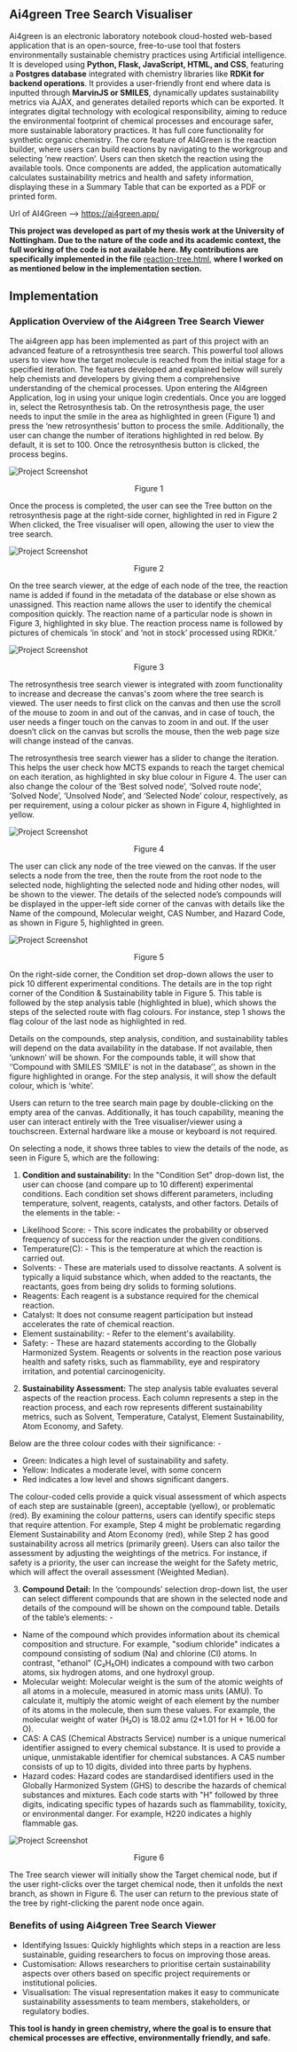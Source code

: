 ## Ai4green Tree Search Visualiser

Ai4green is an electronic laboratory notebook cloud-hosted web-based application that is an open-source, free-to-use tool that fosters environmentally sustainable chemistry practices using Artificial intelligence. It is developed using **Python, Flask, JavaScript, HTML, and CSS**, featuring a **Postgres database** integrated with chemistry libraries like **RDKit for backend operations**. It provides a user-friendly front end where data is inputted through **MarvinJS or SMILES**, dynamically updates sustainability metrics via AJAX, and generates detailed reports which can be exported. It integrates digital technology with ecological responsibility, aiming to reduce the environmental footprint of chemical processes and encourage safer, more sustainable laboratory practices. It has full core functionality for synthetic organic chemistry. 
The core feature of AI4Green is the reaction builder, where users can build reactions by navigating to the workgroup and selecting ‘new reaction’. Users can then sketch the reaction using the available tools. Once components are added, the application automatically calculates sustainability metrics and health and safety information, displaying these in a Summary Table that can be exported as a PDF or printed form.

Url of AI4Green --> https://ai4green.app/

**This project was developed as part of my thesis work at the University of Nottingham. Due to the nature of the code and its academic context, the full working of the code is not available here. My contributions are specifically implemented in the file** [reaction-tree.html](https://github.com/DasDebasish1/AI4Green_Application_with_Tree-Search-Visualiser/blob/main/Ai4Green_Api/Webapp/sources/templates/reaction_tree.html), **where I worked on as mentioned below in the implementation section.**

## Implementation

### Application Overview of the Ai4green Tree Search Viewer

The ai4green app has been implemented as part of this project with an advanced feature of a retrosynthesis tree search. This powerful tool allows users to view how the target molecule is reached from the initial stage for a specified iteration. The features developed and explained below will surely help chemists and developers by giving them a comprehensive understanding of the chemical processes. 
Upon entering the AI4green Application, log in using your unique login credentials. Once you are logged in, select the Retrosynthesis tab. On the retrosynthesis page, the user needs to input the smile in the area as highlighted in green (Figure 1) and press the ‘new retrosynthesis’ button to process the smile. Additionally, the user can change the number of iterations highlighted in red below. By default, it is set to 100. Once the retrosynthesis button is clicked, the process begins. 

![Project Screenshot](https://github.com/DasDebasish1/AI4Green_Application_with_Tree-Search-Visualiser/blob/main/Picture1.png)
<p align="center">Figure 1</p>

Once the process is completed, the user can see the Tree button on the retrosynthesis page at the right-side corner, highlighted in red in Figure 2 When clicked, the Tree visualiser will open, allowing the user to view the tree search.

![Project Screenshot](https://github.com/DasDebasish1/AI4Green_Application_with_Tree-Search-Visualiser/blob/main/Picture2.png)
<p align="center">Figure 2</p>

On the tree search viewer, at the edge of each node of the tree, the reaction name is added if found in the metadata of the database or else shown as unassigned. This reaction name allows the user to identify the chemical composition quickly. The reaction name of a particular node is shown in Figure 3, highlighted in sky blue. The reaction process name is followed by pictures of chemicals ‘in stock’ and ‘not in stock’ processed using RDKit.’

![Project Screenshot](https://github.com/DasDebasish1/AI4Green_Application_with_Tree-Search-Visualiser/blob/main/Picture3.png)
<p align="center">Figure 3</p>

The retrosynthesis tree search viewer is integrated with zoom functionality to increase and decrease the canvas's zoom where the tree search is viewed. The user needs to first click on the canvas and then use the scroll of the mouse to zoom in and out of the canvas, and in case of touch, the user needs a finger touch on the canvas to zoom in and out. If the user doesn’t click on the canvas but scrolls the mouse, then the web page size will change instead of the canvas. 

The retrosynthesis tree search viewer has a slider to change the iteration. This helps the user check how MCTS expands to reach the target chemical on each iteration, as highlighted in sky blue colour in Figure 4. 
The user can also change the colour of the ‘Best solved node’, ‘Solved route node’, ’Solved Node’, ‘Unsolved Node’, and ‘Selected Node’ colour, respectively, as per requirement, using a colour picker as shown in Figure 4, highlighted in yellow.  

![Project Screenshot](https://github.com/DasDebasish1/AI4Green_Application_with_Tree-Search-Visualiser/blob/main/Picture4.png)
<p align="center">Figure 4</p>

The user can click any node of the tree viewed on the canvas. If the user selects a node from the tree, then the route from the root node to the selected node, highlighting the selected node and hiding other nodes, will be shown to the viewer. The details of the selected node’s compounds will be displayed in the upper-left side corner of the canvas with details like the Name of the compound, Molecular weight, CAS Number, and Hazard Code, as shown in Figure 5, highlighted in green. 

![Project Screenshot](https://github.com/DasDebasish1/AI4Green_Application_with_Tree-Search-Visualiser/blob/main/Picture5.png)
<p align="center">Figure 5</p>

On the right-side corner, the Condition set drop-down allows the user to pick 10 different experimental conditions. The details are in the top right corner of the Condition & Sustainability table in Figure 5. This table is followed by the step analysis table (highlighted in blue), which shows the steps of the selected route with flag colours. For instance, step 1 shows the flag colour of the last node as highlighted in red.

Details on the compounds, step analysis, condition, and sustainability tables will depend on the data availability in the database. If not available, then ‘unknown’ will be shown. For the compounds table, it will show that ‘’Compound with SMILES ‘SMILE’ is not in the database’’, as shown in the figure highlighted in orange. For the step analysis, it will show the default colour, which is ‘white’.

Users can return to the tree search main page by double-clicking on the empty area of the canvas. Additionally, it has touch capability, meaning the user can interact entirely with the Tree visualiser/viewer using a touchscreen. External hardware like a mouse or keyboard is not required.

On selecting a node, it shows three tables to view the details of the node, as seen in Figure 5, which are the following:

1.	**Condition and sustainability:**
In the "Condition Set" drop-down list, the user can choose (and compare up to 10 different) experimental conditions. Each condition set shows different parameters, including temperature, solvent, reagents, catalysts, and other factors.
Details of the elements in the table: -
-	Likelihood Score: - This score indicates the probability or observed frequency of success for the reaction under the given conditions.
-	Temperature(C): - This is the temperature at which the reaction is carried out.
-	Solvents: - These are materials used to dissolve reactants. A solvent is typically a liquid substance which, when added to the reactants, the reactants, goes from being dry solids to forming solutions.
-	Reagents: Each reagent is a substance required for the chemical reaction.
-	Catalyst: It does not consume reagent participation but instead accelerates the rate of chemical reaction.
-	Element sustainability: - Refer to the element's availability.
-	Safety: - These are hazard statements according to the Globally Harmonized System. Reagents or solvents in the reaction pose various health and safety risks, such as flammability, eye and respiratory irritation, and potential carcinogenicity.

2.	**Sustainability Assessment:**
The step analysis table evaluates several aspects of the reaction process. Each column represents a step in the reaction process, and each row represents different sustainability metrics, such as Solvent, Temperature, Catalyst, Element Sustainability, Atom Economy, and Safety.

Below are the three colour codes with their significance: -
-	Green: Indicates a high level of sustainability and safety.
-	Yellow: Indicates a moderate level, with some concern
-	Red indicates a low level and shows significant dangers. 

The colour-coded cells provide a quick visual assessment of which aspects of each step are sustainable (green), acceptable (yellow), or problematic (red). By examining the colour patterns, users can identify specific steps that require attention. For example, Step 4 might be problematic regarding Element Sustainability and Atom Economy (red), while Step 2 has good sustainability across all metrics (primarily green). Users can also tailor the assessment by adjusting the weightings of the metrics. For instance, if safety is a priority, the user can increase the weight for the Safety metric, which will affect the overall assessment (Weighted Median).

3.	**Compound Detail:**
In the ‘compounds’ selection drop-down list, the user can select different compounds that are shown in the selected node and details of the compound will be shown on the compound table.
Details of the table’s elements: -
-	Name of the compound which provides information about its chemical composition and structure. For example, "sodium chloride" indicates a compound consisting of sodium (Na) and chlorine (Cl) atoms. In contrast, "ethanol" (C₂H₅OH) indicates a compound with two carbon atoms, six hydrogen atoms, and one hydroxyl group.
-	Molecular weight: Molecular weight is the sum of the atomic weights of all atoms in a molecule, measured in atomic mass units (AMU). To calculate it, multiply the atomic weight of each element by the number of its atoms in the molecule, then sum these values. For example, the molecular weight of water (H₂O) is 18.02 amu (2*1.01 for H + 16.00 for O).
-	CAS: A CAS (Chemical Abstracts Service) number is a unique numerical identifier assigned to every chemical substance. It is used to provide a unique, unmistakable identifier for chemical substances. A CAS number consists of up to 10 digits, divided into three parts by hyphens.
-	Hazard codes: Hazard codes are standardised identifiers used in the Globally Harmonized System (GHS) to describe the hazards of chemical substances and mixtures. Each code starts with "H" followed by three digits, indicating specific types of hazards such as flammability, toxicity, or environmental danger. For example, H220 indicates a highly flammable gas.

![Project Screenshot](https://github.com/DasDebasish1/AI4Green_Application_with_Tree-Search-Visualiser/blob/main/Picture6.png)
<p align="center">Figure 6</p>

The Tree search viewer will initially show the Target chemical node, but if the user right-clicks over the target chemical node, then it unfolds the next branch, as shown in Figure 6. The user can return to the previous state of the tree by right-clicking the parent node once again. 

### Benefits of using Ai4green Tree Search Viewer

-	Identifying Issues: Quickly highlights which steps in a reaction are less sustainable, guiding researchers to focus on improving those areas.
-	Customisation: Allows researchers to prioritise certain sustainability aspects over others based on specific project requirements or institutional policies.
-	Visualisation: The visual representation makes it easy to communicate sustainability assessments to team members, stakeholders, or regulatory bodies.

**This tool is handy in green chemistry, where the goal is to ensure that chemical processes are effective, environmentally friendly, and safe.**
